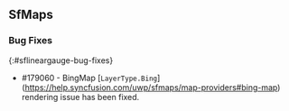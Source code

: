 ## SfMaps 

### Bug Fixes
{:#sflineargauge-bug-fixes}

* \#179060  - BingMap [`LayerType.Bing`]
(https://help.syncfusion.com/uwp/sfmaps/map-providers#bing-map) rendering issue has been fixed.
